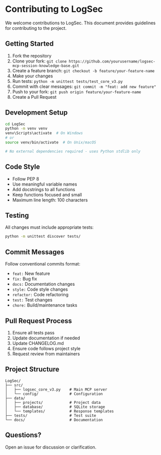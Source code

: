 # Contributing to LogSec

We welcome contributions to LogSec. This document provides guidelines for contributing to the project.

## Getting Started

1. Fork the repository
2. Clone your fork: `git clone https://github.com/yourusername/logsec-mcp-session-knowledge-base.git`
3. Create a feature branch: `git checkout -b feature/your-feature-name`
4. Make your changes
5. Run tests: `python -m unittest tests/test_core_v3.py`
6. Commit with clear messages: `git commit -m "feat: add new feature"`
7. Push to your fork: `git push origin feature/your-feature-name`
8. Create a Pull Request

## Development Setup

```bash
cd LogSec
python -m venv venv
venv\Scripts\activate  # On Windows
# or
source venv/bin/activate  # On Unix/macOS

# No external dependencies required - uses Python stdlib only
```

## Code Style

- Follow PEP 8
- Use meaningful variable names
- Add docstrings to all functions
- Keep functions focused and small
- Maximum line length: 100 characters

## Testing

All changes must include appropriate tests:

```bash
python -m unittest discover tests/
```

## Commit Messages

Follow conventional commits format:

- `feat:` New feature
- `fix:` Bug fix
- `docs:` Documentation changes
- `style:` Code style changes
- `refactor:` Code refactoring
- `test:` Test changes
- `chore:` Build/maintenance tasks

## Pull Request Process

1. Ensure all tests pass
2. Update documentation if needed
3. Update CHANGELOG.md
4. Ensure code follows project style
5. Request review from maintainers

## Project Structure

```
LogSec/
├── src/
│   ├── logsec_core_v3.py    # Main MCP server
│   └── config/              # Configuration
├── data/
│   ├── projects/            # Project data
│   ├── database/            # SQLite storage
│   └── templates/           # Response templates
├── tests/                   # Test suite
└── docs/                    # Documentation
```

## Questions?

Open an issue for discussion or clarification.